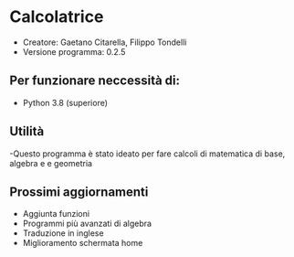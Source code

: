 # Calcolatrice
- Creatore: Gaetano Citarella, Filippo Tondelli
- Versione programma: 0.2.5
## Per funzionare neccessità di:
- Python 3.8 (superiore)
## Utilità
-Questo programma è stato ideato per fare calcoli di matematica di base, algebra e e geometria
## Prossimi aggiornamenti
- Aggiunta funzioni
- Programmi più avanzati di algebra
- Traduzione in inglese
- Miglioramento schermata home
